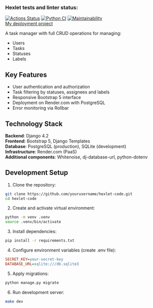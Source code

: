 ### Hexlet tests and linter status:
[![Actions Status](https://github.com/Pikachy337/python-project-52/actions/workflows/hexlet-check.yml/badge.svg)](https://github.com/Pikachy337/python-project-52/actions)
[![Python CI](https://github.com/Pikachy337/python-project-52/actions/workflows/pyci.yml/badge.svg)](https://github.com/Pikachy337/python-project-52/actions/workflows/pyci.yml)
<a href="https://qlty.sh/gh/Pikachy337/projects/python-project-52"><img src="https://qlty.sh/badges/00de5bbb-b1f0-4722-8fb8-dcb815e9266e/maintainability.svg" alt="Maintainability" /></a>  
[My deployment project](https://hexlet-code-huv8.onrender.com)

A task manager with full CRUD operations for managing:
- Users
- Tasks
- Statuses
- Labels

## Key Features
- User authentication and authorization
- Task filtering by statuses, assignees and labels
- Responsive Bootstrap 5 interface
- Deployment on Render.com with PostgreSQL
- Error monitoring via Rollbar

## Technology Stack
**Backend**: Django 4.2  
**Frontend**: Bootstrap 5, Django Templates  
**Database**: PostgreSQL (production), SQLite (development)  
**Infrastructure**: Render.com (PaaS)  
**Additional components**: Whitenoise, dj-database-url, python-dotenv

## Development Setup

1. Clone the repository:
```bash
git clone https://github.com/yourusername/hexlet-code.git
cd hexlet-code
```
2. Create and activate virtual environment:
```bash
python -m venv .venv
source .venv/bin/activate
```
3. Install dependencies:
```bash
pip install -r requirements.txt
```
4. Configure environment variables (create .env file):
```ini
SECRET_KEY=your-secret-key
DATABASE_URL=sqlite:///db.sqlite3
```
5. Apply migrations:
```bash
python manage.py migrate
```
6. Run development server:
```bash
make dev
```